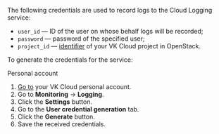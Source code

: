 The following credentials are used to record logs to the Cloud Logging service:

- `user_id` — ID of the user on whose behalf logs will be recorded;
- `password` — password of the specified user;
- `project_id` — [identifier](/en/tools-for-using-services/rest-api/endpoints#getting_project_id) of your VK Cloud project in OpenStack.

To generate the credentials for the service:

<tabs>
<tablist>
<tab>Personal account</tab>
</tablist>
<tabpanel>

1. [Go to](https://msk.cloud.vk.com/app/en) your VK Cloud personal account.
1. Go to **Monitoring** → **Logging**.
1. Click the **Settings** button.
1. Go to the **User credential generation** tab.
1. Click the **Generate** button.
1. Save the received credentials.

</tabpanel>
</tabs>
